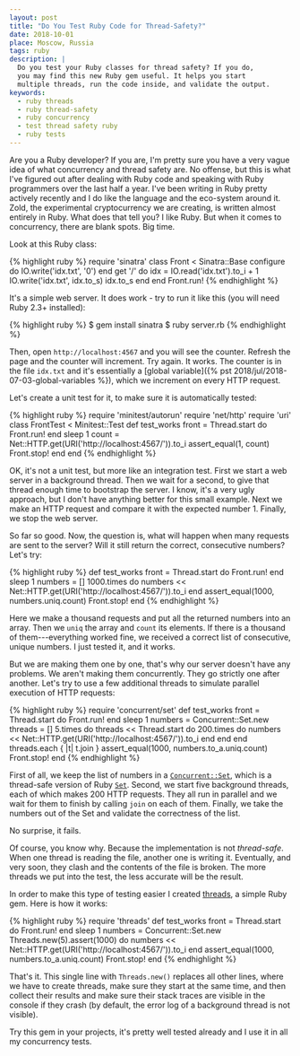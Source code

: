 ```yaml
---
layout: post
title: "Do You Test Ruby Code for Thread-Safety?"
date: 2018-10-01
place: Moscow, Russia
tags: ruby
description: |
  Do you test your Ruby classes for thread safety? If you do,
  you may find this new Ruby gem useful. It helps you start
  multiple threads, run the code inside, and validate the output.
keywords:
  - ruby threads
  - ruby thread-safety
  - ruby concurrency
  - test thread safety ruby
  - ruby tests
---
```


Are you a Ruby developer? If you are, I'm pretty sure you have a very
vague idea of what concurrency and thread safety are. No offense, but this
is what I've figured out after dealing with Ruby code and speaking with Ruby
programmers over the last half a year. I've been writing in Ruby pretty actively
recently and I do like the language and the eco-system around it.
Zold, the experimental cryptocurrency we are creating, is written almost
entirely in Ruby. What does that tell you? I like Ruby. But when it comes
to concurrency, there are blank spots. Big time.

<!--more-->

Look at this Ruby class:

{% highlight ruby %}
require 'sinatra'
class Front < Sinatra::Base
  configure do
    IO.write('idx.txt', '0')
  end
  get '/' do
    idx = IO.read('idx.txt').to_i + 1
    IO.write('idx.txt', idx.to_s)
    idx.to_s
  end
end
Front.run!
{% endhighlight %}

It's a simple web server. It does work - try to run it like this
(you will need Ruby 2.3+ installed):

{% highlight ruby %}
$ gem install sinatra
$ ruby server.rb
{% endhighlight %}

Then, open `http://localhost:4567` and you will see the counter. Refresh
the page and the counter will increment. Try again. It works. The counter
is in the file `idx.txt` and it's essentially
a [global variable]({% pst 2018/jul/2018-07-03-global-variables %}),
which we increment on every HTTP request.

Let's create a unit test for it, to make sure it is automatically tested:

{% highlight ruby %}
require 'minitest/autorun'
require 'net/http'
require 'uri'
class FrontTest < Minitest::Test
  def test_works
    front = Thread.start do
      Front.run!
    end
    sleep 1
    count = Net::HTTP.get(URI('http://localhost:4567/')).to_i
    assert_equal(1, count)
    Front.stop!
  end
end
{% endhighlight %}

OK, it's not a unit test, but more like an integration test.
First we start a web server in a background thread. Then
we wait for a second, to give that thread enough time to bootstrap
the server. I know, it's a very ugly approach, but I don't have anything
better for this small example. Next we make an HTTP request and
compare it with the expected number 1. Finally, we stop the web server.

So far so good. Now, the question is, what will happen when many
requests are sent to the server? Will it still return the correct,
consecutive numbers? Let's try:

{% highlight ruby %}
def test_works
  front = Thread.start do
    Front.run!
  end
  sleep 1
  numbers = []
  1000.times do
    numbers << Net::HTTP.get(URI('http://localhost:4567/')).to_i
  end
  assert_equal(1000, numbers.uniq.count)
  Front.stop!
end
{% endhighlight %}

Here we make a thousand requests and put all the returned numbers into an
array. Then we `uniq` the array and `count` its elements. If there is
a thousand of them---everything worked fine, we received a correct list
of consecutive, unique numbers. I just tested it, and it works.

But we are making them one by one, that's why our server doesn't have
any problems. We aren't making them concurrently. They go strictly one
after another. Let's try to use a few additional threads to simulate
parallel execution of HTTP requests:

{% highlight ruby %}
require 'concurrent/set'
def test_works
  front = Thread.start do
    Front.run!
  end
  sleep 1
  numbers = Concurrent::Set.new
  threads = []
  5.times do
    threads << Thread.start do
      200.times do
        numbers << Net::HTTP.get(URI('http://localhost:4567/')).to_i
      end
    end
  end
  threads.each { |t| t.join }
  assert_equal(1000, numbers.to_a.uniq.count)
  Front.stop!
end
{% endhighlight %}

First of all, we keep the list of numbers in a
[`Concurrent::Set`](http://ruby-concurrency.github.io/concurrent-ruby/master/Concurrent/Set.html), which
is a thread-safe version of Ruby [`Set`](http://ruby-doc.org/stdlib-2.4.0/libdoc/set/rdoc/Set.html).
Second, we start five background threads, each of which makes 200 HTTP requests.
They all run in parallel and we wait for them to finish by calling `join` on
each of them. Finally, we take the numbers out of the Set and validate
the correctness of the list.

No surprise, it fails.

Of course, you know why. Because the implementation is not _thread-safe_. When
one thread is reading the file, another one is writing it. Eventually, and very
soon, they clash and the contents of the file is broken. The more threads
we put into the test, the less accurate will be the result.

In order to make this type of testing easier I created
[threads](https://github.com/yegor256/threads),
a simple Ruby gem. Here is how it works:

{% highlight ruby %}
require 'threads'
def test_works
  front = Thread.start do
    Front.run!
  end
  sleep 1
  numbers = Concurrent::Set.new
  Threads.new(5).assert(1000) do
    numbers << Net::HTTP.get(URI('http://localhost:4567/')).to_i
  end
  assert_equal(1000, numbers.to_a.uniq.count)
  Front.stop!
end
{% endhighlight %}

That's it. This single line with `Threads.new()` replaces all other lines,
where we have to create threads, make sure they start at the same time,
and then collect their results and make sure their stack traces are visible
in the console if they crash (by default, the error log of a background
thread is not visible).

Try this gem in your projects, it's pretty well tested already and I
use it in all my concurrency tests.
